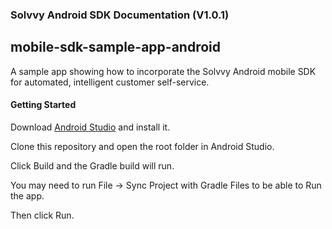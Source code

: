### Solvvy Android SDK Documentation (V1.0.1)
## mobile-sdk-sample-app-android

A sample app showing how to incorporate the Solvvy Android mobile SDK for automated, intelligent customer self-service.

#### Getting Started

Download [Android Studio](https://developer.android.com/studio) and install it.

Clone this repository and open the root folder in Android Studio.

Click Build and the Gradle build will run.

You may need to run File -> Sync Project with Gradle Files to be able to Run the app.

Then click Run.
